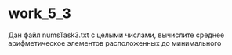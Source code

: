 # work_5_3
Дан файл numsTask3.txt с целыми числами, вычислите среднее арифметическое элементов расположенных до минимального
